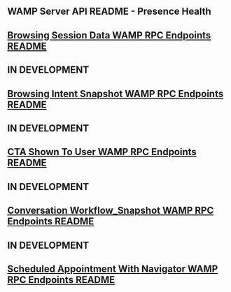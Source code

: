 ## WAMP Server API README - Presence Health

## [Browsing Session Data WAMP RPC Endpoints README](browsing_session_data_WAMP_RPC_endpoints_README.md)

## IN DEVELOPMENT
## [Browsing Intent Snapshot WAMP RPC Endpoints README](browsing_intent_snapshot_WAMP_RPC_endpoints_README.md)

## IN DEVELOPMENT
## [CTA Shown To User WAMP RPC Endpoints README](cta_shown_to_user_WAMP_RPC_endpoints_README.md)

## IN DEVELOPMENT
## [Conversation Workflow_Snapshot WAMP RPC Endpoints README](conversation_workflow_snapshot_WAMP_RPC_endpoints_README.md)

## IN DEVELOPMENT
## [Scheduled Appointment With Navigator WAMP RPC Endpoints README](scheduled_appointment_with_navigator_WAMP_RPC_endpoints_README.md)
